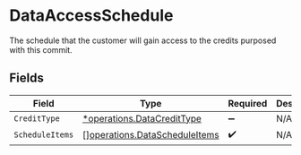 # DataAccessSchedule

The schedule that the customer will gain access to the credits purposed with this commit.


## Fields

| Field                                                                          | Type                                                                           | Required                                                                       | Description                                                                    |
| ------------------------------------------------------------------------------ | ------------------------------------------------------------------------------ | ------------------------------------------------------------------------------ | ------------------------------------------------------------------------------ |
| `CreditType`                                                                   | [*operations.DataCreditType](../../models/operations/datacredittype.md)        | :heavy_minus_sign:                                                             | N/A                                                                            |
| `ScheduleItems`                                                                | [][operations.DataScheduleItems](../../models/operations/datascheduleitems.md) | :heavy_check_mark:                                                             | N/A                                                                            |